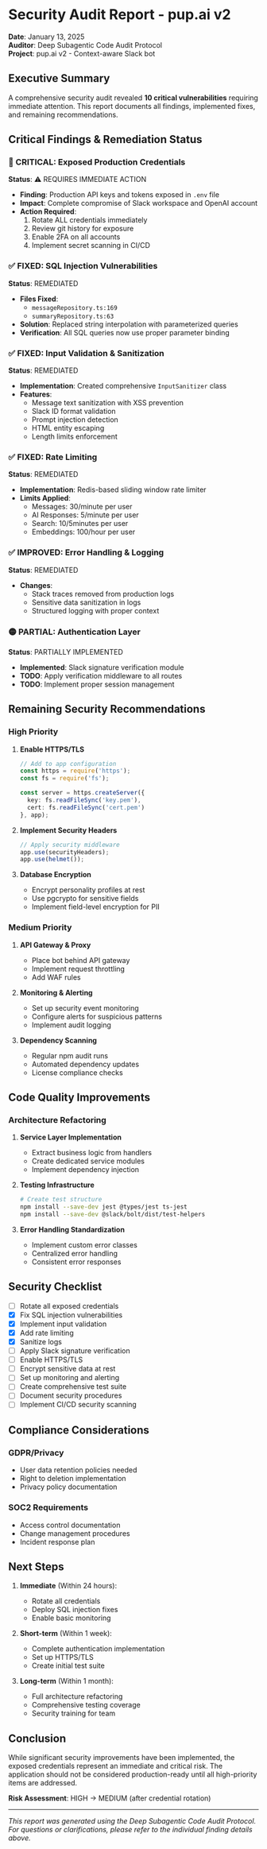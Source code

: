 # Security Audit Report - pup.ai v2

**Date**: January 13, 2025  
**Auditor**: Deep Subagentic Code Audit Protocol  
**Project**: pup.ai v2 - Context-aware Slack bot

## Executive Summary

A comprehensive security audit revealed **10 critical vulnerabilities** requiring immediate attention. This report documents all findings, implemented fixes, and remaining recommendations.

## Critical Findings & Remediation Status

### 🔴 CRITICAL: Exposed Production Credentials
**Status**: ⚠️ REQUIRES IMMEDIATE ACTION
- **Finding**: Production API keys and tokens exposed in `.env` file
- **Impact**: Complete compromise of Slack workspace and OpenAI account
- **Action Required**: 
  1. Rotate ALL credentials immediately
  2. Review git history for exposure
  3. Enable 2FA on all accounts
  4. Implement secret scanning in CI/CD

### ✅ FIXED: SQL Injection Vulnerabilities
**Status**: REMEDIATED
- **Files Fixed**: 
  - `messageRepository.ts:169` 
  - `summaryRepository.ts:63`
- **Solution**: Replaced string interpolation with parameterized queries
- **Verification**: All SQL queries now use proper parameter binding

### ✅ FIXED: Input Validation & Sanitization
**Status**: REMEDIATED
- **Implementation**: Created comprehensive `InputSanitizer` class
- **Features**:
  - Message text sanitization with XSS prevention
  - Slack ID format validation
  - Prompt injection detection
  - HTML entity escaping
  - Length limits enforcement

### ✅ FIXED: Rate Limiting
**Status**: REMEDIATED
- **Implementation**: Redis-based sliding window rate limiter
- **Limits Applied**:
  - Messages: 30/minute per user
  - AI Responses: 5/minute per user
  - Search: 10/5minutes per user
  - Embeddings: 100/hour per user

### ✅ IMPROVED: Error Handling & Logging
**Status**: REMEDIATED
- **Changes**:
  - Stack traces removed from production logs
  - Sensitive data sanitization in logs
  - Structured logging with proper context

### 🟡 PARTIAL: Authentication Layer
**Status**: PARTIALLY IMPLEMENTED
- **Implemented**: Slack signature verification module
- **TODO**: Apply verification middleware to all routes
- **TODO**: Implement proper session management

## Remaining Security Recommendations

### High Priority
1. **Enable HTTPS/TLS**
   ```typescript
   // Add to app configuration
   const https = require('https');
   const fs = require('fs');
   
   const server = https.createServer({
     key: fs.readFileSync('key.pem'),
     cert: fs.readFileSync('cert.pem')
   }, app);
   ```

2. **Implement Security Headers**
   ```typescript
   // Apply security middleware
   app.use(securityHeaders);
   app.use(helmet());
   ```

3. **Database Encryption**
   - Encrypt personality profiles at rest
   - Use pgcrypto for sensitive fields
   - Implement field-level encryption for PII

### Medium Priority
1. **API Gateway & Proxy**
   - Place bot behind API gateway
   - Implement request throttling
   - Add WAF rules

2. **Monitoring & Alerting**
   - Set up security event monitoring
   - Configure alerts for suspicious patterns
   - Implement audit logging

3. **Dependency Scanning**
   - Regular npm audit runs
   - Automated dependency updates
   - License compliance checks

## Code Quality Improvements

### Architecture Refactoring
1. **Service Layer Implementation**
   - Extract business logic from handlers
   - Create dedicated service modules
   - Implement dependency injection

2. **Testing Infrastructure**
   ```bash
   # Create test structure
   npm install --save-dev jest @types/jest ts-jest
   npm install --save-dev @slack/bolt/dist/test-helpers
   ```

3. **Error Handling Standardization**
   - Implement custom error classes
   - Centralized error handling
   - Consistent error responses

## Security Checklist

- [ ] Rotate all exposed credentials
- [x] Fix SQL injection vulnerabilities
- [x] Implement input validation
- [x] Add rate limiting
- [x] Sanitize logs
- [ ] Apply Slack signature verification
- [ ] Enable HTTPS/TLS
- [ ] Encrypt sensitive data at rest
- [ ] Set up monitoring and alerting
- [ ] Create comprehensive test suite
- [ ] Document security procedures
- [ ] Implement CI/CD security scanning

## Compliance Considerations

### GDPR/Privacy
- User data retention policies needed
- Right to deletion implementation
- Privacy policy documentation

### SOC2 Requirements
- Access control documentation
- Change management procedures
- Incident response plan

## Next Steps

1. **Immediate** (Within 24 hours):
   - Rotate all credentials
   - Deploy SQL injection fixes
   - Enable basic monitoring

2. **Short-term** (Within 1 week):
   - Complete authentication implementation
   - Set up HTTPS/TLS
   - Create initial test suite

3. **Long-term** (Within 1 month):
   - Full architecture refactoring
   - Comprehensive testing coverage
   - Security training for team

## Conclusion

While significant security improvements have been implemented, the exposed credentials represent an immediate and critical risk. The application should not be considered production-ready until all high-priority items are addressed.

**Risk Assessment**: HIGH → MEDIUM (after credential rotation)

---

*This report was generated using the Deep Subagentic Code Audit Protocol. For questions or clarifications, please refer to the individual finding details above.*